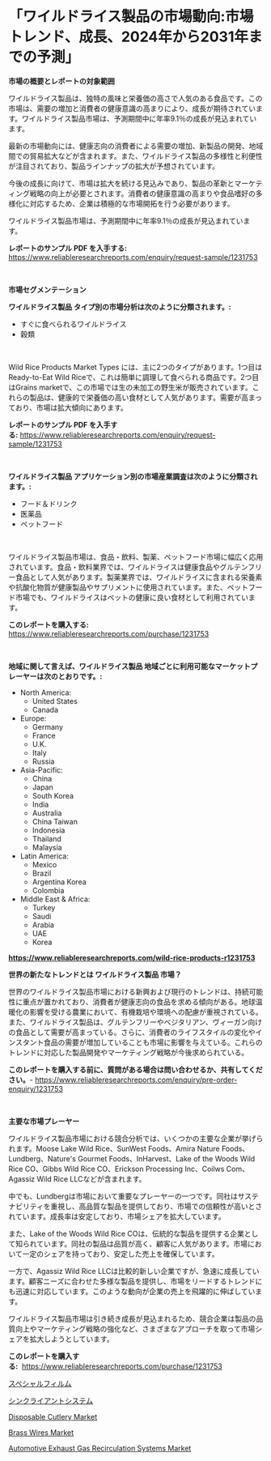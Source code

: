 <p><h1>「ワイルドライス製品の市場動向:市場トレンド、成長、2024年から2031年までの予測」</h1></p><p><strong>市場の概要とレポートの対象範囲</strong></p>
<p><p>ワイルドライス製品は、独特の風味と栄養価の高さで人気のある食品です。この市場は、需要の増加と消費者の健康意識の高まりにより、成長が期待されています。ワイルドライス製品市場は、予測期間中に年率9.1％の成長が見込まれています。</p><p>最新の市場動向には、健康志向の消費者による需要の増加、新製品の開発、地域間での貿易拡大などが含まれます。また、ワイルドライス製品の多様性と利便性が注目されており、製品ラインナップの拡大が予想されています。</p><p>今後の成長に向けて、市場は拡大を続ける見込みであり、製品の革新とマーケティング戦略の向上が必要とされます。消費者の健康意識の高まりや食品嗜好の多様化に対応するため、企業は積極的な市場開拓を行う必要があります。</p><p>ワイルドライス製品市場は、予測期間中に年率9.1％の成長が見込まれています。</p></p>
<p><strong>レポートのサンプル PDF を入手する:</strong> <a href="https://www.reliableresearchreports.com/enquiry/request-sample/1231753">https://www.reliableresearchreports.com/enquiry/request-sample/1231753</a></p>
<p>&nbsp;</p>
<p><strong>市場セグメンテーション</strong></p>
<p><strong>ワイルドライス製品 タイプ別の市場分析は次のように分類されます。:</strong></p>
<p><ul><li>すぐに食べられるワイルドライス</li><li>穀類</li></ul></p>
<p>&nbsp;</p>
<p><p>Wild Rice Products Market Types には、主に2つのタイプがあります。1つ目はReady-to-Eat Wild Riceで、これは簡単に調理して食べられる商品です。2つ目はGrains marketで、この市場では生の未加工の野生米が販売されています。これらの製品は、健康的で栄養価の高い食材として人気があります。需要が高まっており、市場は拡大傾向にあります。</p></p>
<p><strong>レポートのサンプル PDF を入手する:</strong>&nbsp;<a href="https://www.reliableresearchreports.com/enquiry/request-sample/1231753">https://www.reliableresearchreports.com/enquiry/request-sample/1231753</a></p>
<p>&nbsp;</p>
<p><strong> ワイルドライス製品 アプリケーション別の市場産業調査は次のように分類されます。:</strong></p>
<p><ul><li>フード＆ドリンク</li><li>医薬品</li><li>ペットフード</li></ul></p>
<p>&nbsp;</p>
<p><p>ワイルドライス製品市場は、食品・飲料、製薬、ペットフード市場に幅広く応用されています。食品・飲料業界では、ワイルドライスは健康食品やグルテンフリー食品として人気があります。製薬業界では、ワイルドライスに含まれる栄養素や抗酸化物質が健康製品やサプリメントに使用されています。また、ペットフード市場でも、ワイルドライスはペットの健康に良い食材として利用されています。</p></p>
<p><strong>このレポートを購入する:</strong>&nbsp; <a href="https://www.reliableresearchreports.com/purchase/1231753">https://www.reliableresearchreports.com/purchase/1231753</a></p>
<p>&nbsp;</p>
<p><strong>地域に関して言えば、ワイルドライス製品 地域ごとに利用可能なマーケットプレーヤーは次のとおりです。:</strong></p>
<p><ul>
    <li>
        North America:
        <ul>
            <li>United States</li>
            <li>Canada</li>
        </ul>
    </li>
    <li>
        Europe:
        <ul>
            <li>Germany</li>
            <li>France</li>
            <li>U.K.</li>
            <li>Italy</li>
            <li>Russia</li>
        </ul>
    </li>
    <li>
        Asia-Pacific:
        <ul>
            <li>China</li>
            <li>Japan</li>
            <li>South Korea</li>
            <li>India</li>
            <li>Australia</li>
            <li>China Taiwan</li>
            <li>Indonesia</li>
            <li>Thailand</li>
            <li>Malaysia</li>
        </ul>
    </li>
    <li>
        Latin America:
        <ul>
            <li>Mexico</li>
            <li>Brazil</li>
            <li>Argentina Korea</li>
            <li>Colombia</li>
        </ul>
    </li>
    <li>
        Middle East & Africa:
        <ul>
            <li>Turkey</li>
            <li>Saudi</li>
            <li>Arabia</li>
            <li>UAE</li>
            <li>Korea</li>
        </ul>
    </li>
    </ul></p>
<p><strong><a href="https://www.reliableresearchreports.com/wild-rice-products-r1231753">https://www.reliableresearchreports.com/wild-rice-products-r1231753</a></strong>&nbsp;</p>
<p><strong>世界の新たなトレンドとは ワイルドライス製品 市場？</strong></p>
<p><p>世界のワイルドライス製品市場における新興および現行のトレンドは、持続可能性に重点が置かれており、消費者が健康志向の食品を求める傾向がある。地球温暖化の影響を受ける農業において、有機栽培や環境への配慮が重視されている。また、ワイルドライス製品は、グルテンフリーやベジタリアン、ヴィーガン向けの食品として需要が高まっている。さらに、消費者のライフスタイルの変化やインスタント食品の需要が増加していることも市場に影響を与えている。これらのトレンドに対応した製品開発やマーケティング戦略が今後求められている。</p></p>
<p><strong>このレポートを購入する前に、質問がある場合は問い合わせるか、共有してください。</strong>- <a href="https://www.reliableresearchreports.com/enquiry/pre-order-enquiry/1231753">https://www.reliableresearchreports.com/enquiry/pre-order-enquiry/1231753</a></p>
<p>&nbsp;</p>
<p><strong>主要な市場プレーヤー</strong></p>
<p><p>ワイルドライス製品市場における競合分析では、いくつかの主要な企業が挙げられます。Moose Lake Wild Rice、SunWest Foods、Amira Nature Foods、Lundberg、Nature's Gourmet Foods、InHarvest、Lake of the Woods Wild Rice CO、Gibbs Wild Rice CO、Erickson Processing Inc、Coilws Com、Agassiz Wild Rice LLCなどが含まれます。</p><p>中でも、Lundbergは市場において重要なプレーヤーの一つです。同社はサステナビリティを重視し、高品質な製品を提供しており、市場での信頼性が高いとされています。成長率は安定しており、市場シェアを拡大しています。</p><p>また、Lake of the Woods Wild Rice COは、伝統的な製品を提供する企業として知られています。同社の製品は品質が高く、顧客に人気があります。市場において一定のシェアを持っており、安定した売上を確保しています。</p><p>一方で、Agassiz Wild Rice LLCは比較的新しい企業ですが、急速に成長しています。顧客ニーズに合わせた多様な製品を提供し、市場をリードするトレンドにも迅速に対応しています。このような動向が企業の売上を飛躍的に伸ばしています。</p><p>ワイルドライス製品市場は引き続き成長が見込まれるため、競合企業は製品の品質向上やマーケティング戦略の強化など、さまざまなアプローチを取って市場シェアを拡大しようとしています。</p></p>
<p><strong>このレポートを購入する:</strong>&nbsp;&nbsp;<a href="https://www.reliableresearchreports.com/purchase/1231753">https://www.reliableresearchreports.com/purchase/1231753</a></p>
<p><p><a href="https://github.com/vhemk0794148/Market-Research-Report-List-1/blob/main/452719222217.md">スペシャルフィルム</a></p><p><a href="https://github.com/pepo3k/Market-Research-Report-List-1/blob/main/980603122218.md">シンクライアントシステム</a></p><p><a href="https://issuu.com/reportprime-2/docs/disposable-cutlery-market-size-2030.pptx">Disposable Cutlery Market</a></p><p><a href="https://glittery-fuchsia-86a.notion.site/Brass-Wires-Market-Size-Growth-Outlook-from-2024-to-2031-projecting-at-Market-s-Trends-Analysis-by-81581729022e4bf5a49384287669d72a">Brass Wires Market</a></p><p><a href="https://www.linkedin.com/pulse/automotive-exhaust-gas-recirculation-systems-market-growth-vbgoe?trackingId=C%2FPt73E0YqT2WGNV9g41FQ%3D%3D">Automotive Exhaust Gas Recirculation Systems Market</a></p></p>
